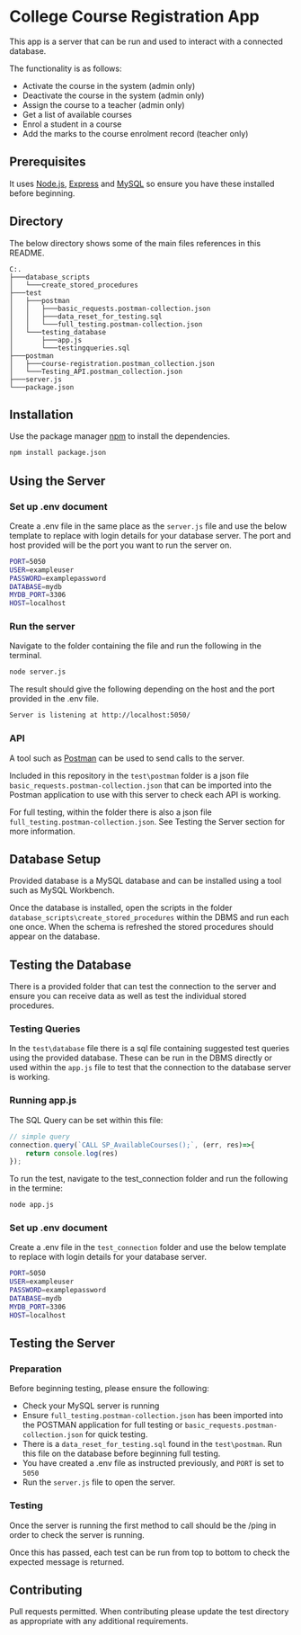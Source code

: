 # College Course Registration App
This app is a server that can be run and used to interact with a connected database. 

The functionality is as follows:
* Activate the course in the system (admin only)
* Deactivate the course in the system (admin only)
* Assign the course to a teacher (admin only)
* Get a list of available courses
* Enrol a student in a course
* Add the marks to the course enrolment record (teacher only)

## Prerequisites
It uses [Node.js](https://nodejs.org/en/download/), [Express](https://expressjs.com/en/starter/installing.html) and [MySQL](https://dev.mysql.com/downloads/) so ensure you have these installed before beginning.

## Directory
The below directory shows some of the main files references in this README.
```
C:.
├───database_scripts
│   └───create_stored_procedures
├───test
│   ├───postman
│   │   ├───basic_requests.postman-collection.json
│   │   ├───data_reset_for_testing.sql
│   │   └───full_testing.postman-collection.json
│   └───testing_database
│       ├───app.js
│   	└───testingqueries.sql
├───postman
│   ├───course-registration.postman_collection.json
│   └───Testing_API.postman_collection.json
├───server.js
└───package.json
```

## Installation
Use the package manager [npm](https://www.npmjs.com//) to install the dependencies.
```bash
npm install package.json
```

## Using the Server
### Set up .env document
Create a .env file in the same place as the `server.js` file and use the below template to replace with login details for your database server. The port and host provided will be the port you want to run the server on.

```bash
PORT=5050
USER=exampleuser
PASSWORD=examplepassword
DATABASE=mydb
MYDB_PORT=3306
HOST=localhost
```

### Run the server
Navigate to the folder containing the file and run the following in the terminal.
```bash
node server.js
```
The result should give the following depending on the host and the port provided in the .env file.
```bash
Server is listening at http://localhost:5050/
```

### API
A tool such as [Postman](https://www.postman.com/) can be used to send calls to the server.

Included in this repository in the `test\postman` folder is a json file `basic_requests.postman-collection.json` that can be imported into the Postman application to use with this server to check each API is working.

For full testing, within the folder there is also a json file `full_testing.postman-collection.json`. See Testing the Server section for more information.

## Database Setup
Provided database is a MySQL database and can be installed using a tool such as MySQL Workbench.

Once the database is installed, open the scripts in the folder `database_scripts\create_stored_procedures` within the DBMS and run each one once. When the schema is refreshed the stored procedures should appear on the database.

## Testing the Database
There is a provided folder that can test the connection to the server and ensure you can receive data as well as test the individual stored procedures.

### Testing Queries
In the `test\database` file there is a sql file containing suggested test queries using the provided database. These can be run in the DBMS directly or used within the `app.js` file to test that the connection to the database server is working.

### Running app.js
The SQL Query can be set within this file:
```javascript
// simple query
connection.query(`CALL SP_AvailableCourses();`, (err, res)=>{
	return console.log(res)
});
```

To run the test, navigate to the test_connection folder and run the following in the termine:

```bash
node app.js
```

### Set up .env document
Create a .env file in the `test_connection` folder and use the below template to replace with login details for your database server.

```bash
PORT=5050
USER=exampleuser
PASSWORD=examplepassword
DATABASE=mydb
MYDB_PORT=3306
HOST=localhost
```

## Testing the Server

### Preparation
Before beginning testing, please ensure the following:

* Check your MySQL server is running
* Ensure `full_testing.postman-collection.json` has been imported into the POSTMAN application for full testing or `basic_requests.postman-collection.json` for quick testing.
* There is a `data_reset_for_testing.sql` found in the `test\postman`. Run this file on the database before beginning full testing.
* You have created a .env file as instructed previously, and `PORT` is set to `5050`
* Run the `server.js` file to open the server.

### Testing
Once the server is running the first method to call should be the /ping in order to check the server is running.

Once this has passed, each test can be run from top to bottom to check the expected message is returned.


## Contributing
Pull requests permitted. When contributing please update the test directory as appropriate with any additional requirements. 
